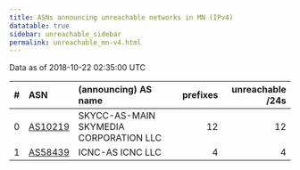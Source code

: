 ```yaml
---
title: ASNs announcing unreachable networks in MN (IPv4)
datatable: true
sidebar: unreachable_sidebar
permalink: unreachable_mn-v4.html
---
```


Data as of 2018-10-22 02:35:00 UTC


<div class="datatable-begin"></div>

|   # | ASN                                    | (announcing) AS name                   |   prefixes |   unreachable /24s |
|----:|:---------------------------------------|:---------------------------------------|-----------:|-------------------:|
|   0 | [AS10219](unreachable_AS10219-v4.html) | SKYCC-AS-MAIN SKYMEDIA CORPORATION LLC |         12 |                 12 |
|   1 | [AS58439](unreachable_AS58439-v4.html) | ICNC-AS ICNC LLC                       |          4 |                  4 |

<div class="datatable-end"></div>